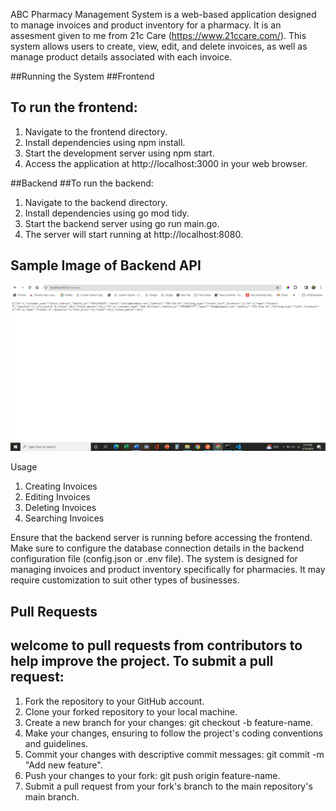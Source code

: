 ABC Pharmacy Management System is a web-based application designed to manage invoices and product inventory for a pharmacy. It is an assesment given to me from 21c Care (https://www.21ccare.com/). This system allows users to create, view, edit, and delete invoices, as well as manage product details associated with each invoice.

##Running the System
##Frontend
## To run the frontend:

1. Navigate to the frontend directory.
2. Install dependencies using npm install.
3. Start the development server using npm start.
4. Access the application at http://localhost:3000 in your web browser.

##Backend
##To run the backend:

1. Navigate to the backend directory.
2. Install dependencies using go mod tidy.
3. Start the backend server using go run main.go.
4. The server will start running at http://localhost:8080.

## Sample Image of Backend API
![ABC_Pharmacy](https://github.com/asfaqahmed/ABC-Pharmacy/blob/main/images/Screenshot%20(4).png)

Usage
1. Creating Invoices
2. Editing Invoices
3. Deleting Invoices
4. Searching Invoices

Ensure that the backend server is running before accessing the frontend.
Make sure to configure the database connection details in the backend configuration file (config.json or .env file).
The system is designed for managing invoices and product inventory specifically for pharmacies. It may require customization to suit other types of businesses.

## Pull Requests
## welcome to pull requests from contributors to help improve the project. To submit a pull request:

1. Fork the repository to your GitHub account.
2. Clone your forked repository to your local machine.
3. Create a new branch for your changes: git checkout -b feature-name.
4. Make your changes, ensuring to follow the project's coding conventions and guidelines.
5. Commit your changes with descriptive commit messages: git commit -m "Add new feature".
6. Push your changes to your fork: git push origin feature-name.
7. Submit a pull request from your fork's branch to the main repository's main branch.
